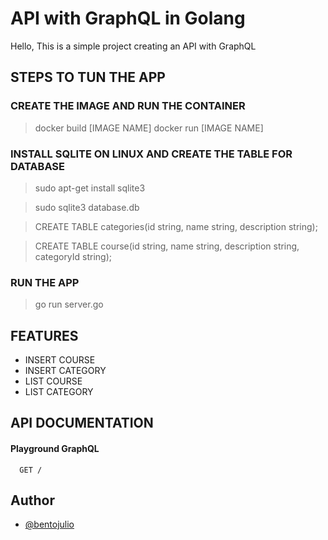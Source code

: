 
# API with GraphQL in Golang

Hello, This is a simple project creating an API with GraphQL





## STEPS TO TUN THE APP

### CREATE THE IMAGE AND RUN THE CONTAINER
> docker build [IMAGE NAME]
> docker run [IMAGE NAME]


### INSTALL SQLITE ON LINUX AND CREATE THE TABLE FOR DATABASE
> sudo apt-get install sqlite3

> sudo sqlite3 database.db

> CREATE TABLE categories(id string, name string, description string);

>CREATE TABLE course(id string, name string, description string, categoryId string);

### RUN THE APP

> go run server.go
## FEATURES

- INSERT COURSE
- INSERT CATEGORY
- LIST COURSE
- LIST CATEGORY


## API DOCUMENTATION




#### Playground GraphQL

```http
  GET /
```





## Author

- [@bentojulio](https://www.github.com/ArianNexux)

